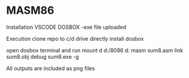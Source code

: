 # MASM86

Installation
  VSCODE
  DOSBOX -exe file uploaded

Execution
  clone repo to c/d drive directly
  install dosbox

open dosbox terminal and run
  mount d d:/8086
  d:
  masm sum8.asm
  link sum8.obj
  debug sum8.exe
  -g

All outputs are included as png files
